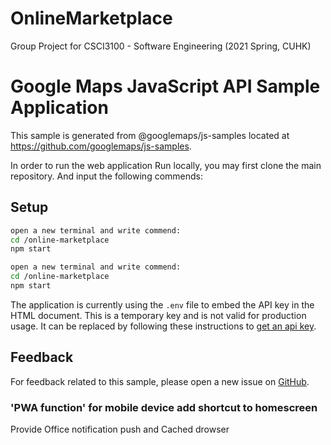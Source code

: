 # OnlineMarketplace
Group Project for CSCI3100 - Software Engineering (2021 Spring, CUHK)












# Google Maps JavaScript API Sample Application

This sample is generated from @googlemaps/js-samples located at
https://github.com/googlemaps/js-samples.
    
    
In order to run the web application Run locally, you may first clone the main repository. And input the following commends:

## Setup

```sh
open a new terminal and write commend:   
cd /online-marketplace  
npm start  
```


```sh
open a new terminal and write commend:   
cd /online-marketplace  
npm start  
```

The application is currently using the `.env` file to embed the API key in the
HTML document. This is a temporary key and is not valid for production usage. It
can be replaced by following these instructions to
[get an api key](https://developers.google.com/maps/documentation/javascript/get-api-key).

## Feedback

For feedback related to this sample, please open a new issue on
[GitHub](https://github.com/googlemaps/js-samples/issues).






### 'PWA function' for mobile device add shortcut to homescreen
Provide Office notification push and Cached drowser
